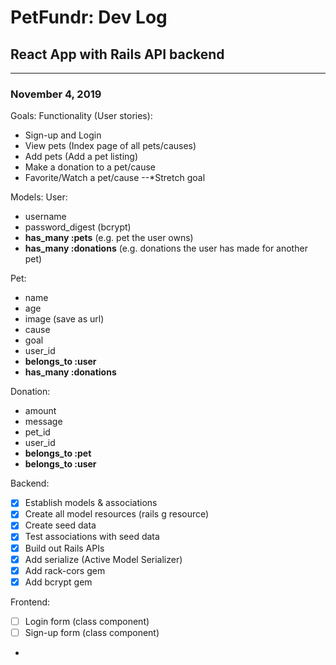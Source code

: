 # PetFundr: Dev Log
##  React App with Rails API backend
---
### November 4, 2019

Goals:
Functionality (User stories):
- Sign-up and Login
- View pets (Index page of all pets/causes)
- Add pets (Add a pet listing)
- Make a donation to a pet/cause
- Favorite/Watch a pet/cause --*Stretch goal

Models:
User:
- username
- password_digest (bcrypt)
- **has_many :pets** (e.g. pet the user owns)
- **has_many :donations** (e.g. donations the user has made for another pet)

Pet:
- name
- age
- image (save as url)
- cause
- goal
- user_id
- **belongs_to :user** 
- **has_many :donations**

Donation:
- amount
- message
- pet_id
- user_id
- **belongs_to :pet**
- **belongs_to :user**

Backend:
- [x] Establish models & associations
- [x] Create all model resources (rails g resource)
- [x] Create seed data
- [x] Test associations with seed data
- [x] Build out Rails APIs
- [x] Add serialize (Active Model Serializer)
- [x] Add rack-cors gem
- [X] Add bcrypt gem

Frontend:
- [ ] Login form (class component)
- [ ] Sign-up form (class component)
- 